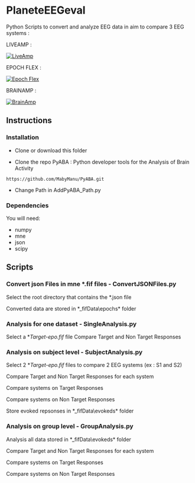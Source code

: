 # PlaneteEEGeval

Python Scripts to convert and analyze EEG data in aim to compare 3 EEG systems : 

LIVEAMP :

[![LiveAmp](https://www.brainproducts.com/wp-content/uploads/2021/01/PDP_LiveAmp32-400x400.jpg)](https://www.brainproducts.com/solutions/liveamp/)


EPOCH FLEX : 

[![Epoch Flex](https://cdn-bhgin.nitrocdn.com/fYiCbyekuWxdwsIavStGyhFBtSFZmwkM/assets/images/optimized/rev-bf60e52/d2z0k1elb7rxgj.cloudfront.net/uploads/2021/09/EpocFlex-product-header.png)](https://www.emotiv.com/epoc-flex/)


BRAINAMP : 

[![BrainAmp](https://www.brainproducts.com/wp-content/uploads/2021/02/PDP_BrainAmp-PowerPack-BUA-1000-400x400.jpg)](https://www.brainproducts.com/solutions/brainamp/)


## Instructions

### Installation
- Clone or download this folder

- Clone the repo PyABA : Python developer tools for the Analysis of Brain Activity

`` https://github.com/MabyManu/PyABA.git ``

- Change Path in AddPyABA_Path.py

### Dependencies
You will need:

- numpy
- mne
- json
- scipy

## Scripts

### Convert json Files in mne *.fif files - ConvertJSONFiles.py


Select the root directory that contains the *.json file

Converted data are stored in *_fifData\epochs\* folder


### Analysis for one dataset - SingleAnalysis.py


Select a **Target-epo.fif* file
Compare Target and Non Target Responses


### Analysis on subject level - SubjectAnalysis.py


Select 2 **Target-epo.fif* files to compare 2 EEG systems (ex : S1 and S2)
 
Compare Target and Non Target Responses for each system

Compare systems on Target Responses

Compare systems on  Non Target Responses

Store evoked repsonses in *_fifData\evokeds\* folder





### Analysis on group level - GroupAnalysis.py

Analysis all data stored in *_fifData\evokeds\* folder

Compare Target and Non Target Responses for each system

Compare systems on Target Responses

Compare systems on  Non Target Responses


